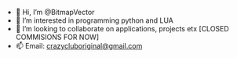 - 👋 Hi, I’m @BitmapVector
- 👀 I’m interested in programming python and LUA
- 💞️ I’m looking to collaborate on applications, projects etx [CLOSED COMMISIONS FOR NOW]
- 📫 Email: crazycluboriginal@gmail.com
